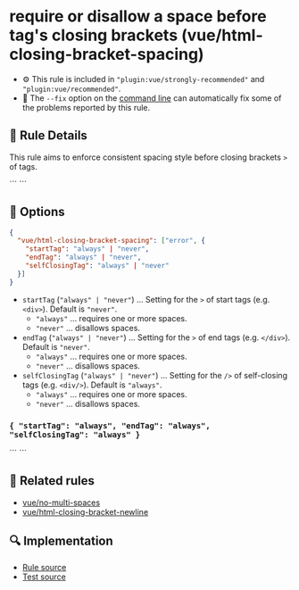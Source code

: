 # require or disallow a space before tag's closing brackets (vue/html-closing-bracket-spacing)

- :gear: This rule is included in `"plugin:vue/strongly-recommended"` and `"plugin:vue/recommended"`.
- :wrench: The `--fix` option on the [command line](https://eslint.org/docs/user-guide/command-line-interface#fixing-problems) can automatically fix some of the problems reported by this rule.

## :book: Rule Details

This rule aims to enforce consistent spacing style before closing brackets `>` of tags.

<eslint-code-block :rules="{'vue/html-closing-bracket-spacing': ['error']}">
```
<template>
  <!-- ✓ GOOD -->
  <div>
  <div foo>
  <div foo="bar">
  </div>
  <div />
  <div foo />
  <div foo="bar" />

  <!-- ✗ BAD -->
  <div >
  <div foo >
  <div foo="bar" >
  </div >
  <div/>
  <div foo/>
  <div foo="bar"/>
</template>
```
</eslint-code-block>

## :wrench: Options

```json
{
  "vue/html-closing-bracket-spacing": ["error", {
    "startTag": "always" | "never",
    "endTag": "always" | "never",
    "selfClosingTag": "always" | "never"
  }]
}
```

- `startTag` (`"always" | "never"`) ... Setting for the `>` of start tags (e.g. `<div>`). Default is `"never"`.
    - `"always"` ... requires one or more spaces.
    - `"never"` ... disallows spaces.
- `endTag` (`"always" | "never"`) ... Setting for the `>` of end tags (e.g. `</div>`). Default is `"never"`.
    - `"always"` ... requires one or more spaces.
    - `"never"` ... disallows spaces.
- `selfClosingTag` (`"always" | "never"`) ... Setting for the `/>` of self-closing tags (e.g. `<div/>`). Default is `"always"`.
    - `"always"` ... requires one or more spaces.
    - `"never"` ... disallows spaces.

### `{ "startTag": "always", "endTag": "always", "selfClosingTag": "always" }`

<eslint-code-block :rules="{'vue/html-closing-bracket-spacing': ['error', {startTag: 'always', endTag: 'always', selfClosingTag: 'always' }]}">
```
<template>
  <!-- ✓ GOOD -->
  <div >
  <div foo >
  <div foo="bar" >
  </div >
  <div />
  <div foo />
  <div foo="bar" />
</template>
```
</eslint-code-block>

## :bookmark: Related rules

- [vue/no-multi-spaces](./no-multi-spaces.md)
- [vue/html-closing-bracket-newline](./html-closing-bracket-newline.md)

## :mag: Implementation

- [Rule source](https://github.com/vuejs/eslint-plugin-vue/blob/master/lib/rules/html-closing-bracket-spacing.js)
- [Test source](https://github.com/vuejs/eslint-plugin-vue/blob/master/tests/lib/rules/html-closing-bracket-spacing.js)
